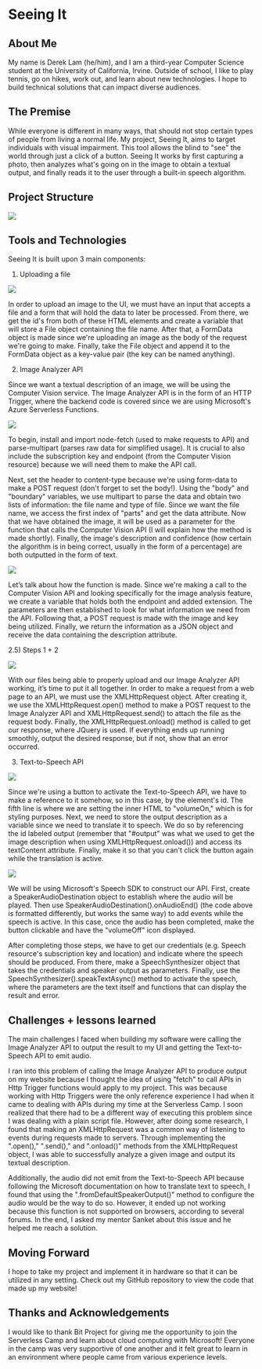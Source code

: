 # Seeing It

## About Me
My name is Derek Lam (he/him), and I am a third-year Computer Science 
student at the University of California, Irvine. Outside of school, 
I like to play tennis, go on hikes, work out, and learn about new technologies. 
I hope to build technical solutions that can impact diverse audiences.

## The Premise
While everyone is different in many ways, that should not stop certain types 
of people from living a normal life. My project, Seeing It, aims to target individuals 
with visual impairment. This tool allows the blind to "see" the world through just a 
click of a button. Seeing It works by first capturing a photo, then analyzes what's 
going on in the image to obtain a textual output, and finally reads it to the user 
through a built-in speech algorithm.

## Project Structure
<img src="https://lh3.googleusercontent.com/x8y3-ItRuRR-Pe_3FT8hy4TUOa0k_oDmuIIRlXXbKQhLkWZnJ5wBKA9al4UMxllWc_Gr2DdK7oEqaxFJ3W_0CFb3P9ApgxM56rkaI0EUee4Z4-TB0I76F7CzKxx-RGlU1JQJk2XLBw=w2400"/>

## Tools and Technologies
Seeing It is built upon 3 main components: 
1) Uploading a file

<img src="https://lh3.googleusercontent.com/KgzAXXDKhKfghPOj2-FXCDCyQFG1aWa-TlUIz2HWD8TV63miVg7r1S5ce0B2NxB24nHQb7KA0swGMbyV3enUeV2ieDLR7X_--3xxPynAz8WSLC955IktIOF9c7vZ3dCN3W543AF2Ew=w2400"/>

In order to upload an image to the UI, we must have an input that accepts 
a file and a form that will hold the data to later be processed. From there, 
we get the id's from both of these HTML elements and create a variable that 
will store a File object containing the file name. After that, a FormData object 
is made since we're uploading an image as the body of the request we're going to 
make. Finally, take the File object and append it to the FormData object as a 
key-value pair (the key can be named anything).

2) Image Analyzer API

Since we want a textual description of an image, we will be using 
the Computer Vision service. The Image Analyzer API is in the form of an 
HTTP Trigger, where the backend code is covered since we are using Microsoft's 
Azure Serverless Functions.

<img src="https://lh3.googleusercontent.com/8h_8OTdQjDM1sKIUxGhvmbMj2OUO2M8LAt7rYrhtpvYrF5fzSjQUNZN7YbzdQ5na5NM5DqUdMD_a-9UGjAFpborwZcbF70aaCQvhGVvcPeXaNnPE0CiHtzzzfa7_Q_R9rhhNenSRNA=w2400"/>

To begin, install and import node-fetch (used to make requests to API) and 
parse-multipart (parses raw data for simplified usage). It is crucial to also
include the subscription key and endpoint (from the Computer Vision resource) 
because we will need them to make the API call.

Next, set the header to content-type because we're using form-data to make 
a POST request (don't forget to set the body!). Using the "body" and "boundary" 
variables, we use multipart to parse the data and obtain two lists of 
information: the file name and type of file. Since we want the file name, we 
access the first index of "parts" and get the data attribute. Now that we have 
obtained the image, it will be used as a parameter for the function that calls 
the Computer Vision API (I will explain how the method is made shortly). 
Finally, the image's description and confidence (how certain the algorithm is 
in being correct, usually in the form of a percentage) are both outputted in 
the form of text.

<img src="https://lh3.googleusercontent.com/h9Yo3XuF8y4lpl2uiRUzWPLtZp09J07YCxhGH5M-go3XsOhgEA4mpdd7CkLp098xuMM-nY97MkAlQUaaNXyZ-qT49opsKmPi7i2ze0HVD9ZdfkJVv9xjNPH5vkEA-cNV0nns6InPyw=w2400"/>


Let’s talk about how the function is made. Since we're making a call to the 
Computer Vision API and looking specifically for the image analysis feature, we 
create a variable that holds both the endpoint and added extension. The parameters 
are then established to look for what information we need from the API. Following 
that, a POST request is made with the image and key being utilized. Finally, we 
return the information as a JSON object and receive the data containing the 
description attribute.

2.5) Steps 1 + 2

<img src="https://lh3.googleusercontent.com/hjfzgZyeSHZfpOuD2aSl0KTW5r85OEDnQTVuNgprDGBVLjc8rYK99qbcLyrQ-dNuyGzIxg6rYQXkqf1V5smomCsLD6md5sSPBYqoabKmxSQ9ZU6cygwLprjyrFRnVMjnyzRoUzjMDg=w2400"/>

With our files being able to properly upload and our Image Analyzer API 
working, it’s time to put it all together. In order to make a request from 
a web page to an API, we must use the XMLHttpRequest object. After creating 
it, we use the XMLHttpRequest.open() method to make a POST request to the 
Image Analyzer API and XMLHttpRequest.send() to attach the file as the request 
body. Finally, the XMLHttpRequest.onload() method is called to get our 
response, where JQuery is used. If everything ends up running smoothly, output 
the desired response, but if not, show that an error occurred.

3) Text-to-Speech API

<img src="https://lh3.googleusercontent.com/KWM9wgaqTUo62vKYBeAFE-CaD1QrBLdTk7Ld_inrACU_91UwkKfo4a8JsTUo3uTGkyo9fROklzTESINYwIXwhNIobpRwkOzpjms3HMZhp7qPJnJpPaa0WzRdbfeWYiWLWgqZxVPEGw=w2400"/>

Since we're using a button to activate the Text-to-Speech API, we have to 
make a reference to it somehow, so in this case, by the element's id. 
The fifth line is where we are setting the inner HTML to "volumeOn," which is 
for styling purposes. Next, we need to store the output description as a 
variable since we need to translate it to speech. We do so by referencing the 
id labeled output (remember that "#output" was what we used to get the image 
description when using XMLHttpRequest.onload()) and access its textContent 
attribute. Finally, make it so that you can't click the button again while 
the translation is active.

<img src="https://lh3.googleusercontent.com/v4cCTx82qo1rwQZYo_Fe3eF4X_G7IEGExUZEs5PX1NqAQRqJ6rWeX71EiC4eJN2p-HRaV54z6sMgtsDFfcvOEP0BtfukxZfnFzM7gaeNinCs0uHdoP6vAygrHEJUoieziPBOU4ftMQ=w2400"/>

We will be using Microsoft's Speech SDK to construct our API. 
First, create a SpeakerAudioDestination object to establish 
where the audio will be played. Then use SpeakerAudioDestination().onAudioEnd() 
(the code above is formatted differently, but works the same way) 
to add events while the speech is active. In this case, once the audio 
has been completed, make the button clickable and have the "volumeOff" icon displayed.

After completing those steps, we have to get our credentials 
(e.g. Speech resource's subscription key and location) and indicate 
where the speech should be produced. From there, make a SpeechSynthesizer 
object that takes the credentials and speaker output as parameters. 
Finally, use the SpeechSynthesizer().speakTextAsync() method to activate 
the speech, where the parameters are the text itself and functions that 
can display the result and error.

## Challenges + lessons learned
The main challenges I faced when building my software were calling the Image 
Analyzer API to output the result to my UI and getting the Text-to-Speech 
API to emit audio.

I ran into this problem of calling the Image Analyzer API to produce output 
on my website because I thought the idea of using "fetch" to call APIs in Http 
Trigger functions would apply to my project. This was because working with Http 
Triggers were the only reference experience I had when it came to dealing with 
APIs during my time at the Serverless Camp. I soon realized that there had to 
be a different way of executing this problem since I was dealing with a plain 
script file. However, after doing some research, I found that making an XMLHttpRequest was a common way of listening to events during requests made to servers. 
Through implementing the ".open()," ".send()," and ".onload()" methods from the 
XMLHttpRequest object, I was able to successfully analyze a given image and 
output its textual description.

Additionally, the audio did not emit from the Text-to-Speech API because 
following the Microsoft documentation on how to translate text to speech, I 
found that using the ".fromDefaultSpeakerOutput()" method to configure the 
audio would be the way to do so. However, it ended up not working because 
this function is not supported on browsers, according to several forums. In 
the end, I asked my mentor Sanket about this issue and he helped me reach a 
solution.

## Moving Forward 
I hope to take my project and implement it in hardware so that it can be 
utilized in any setting. Check out my GitHub repository to view the code 
that made up my website!

## Thanks and Acknowledgements
I would like to thank Bit Project for giving me the opportunity to join the 
Serverless Camp and learn about cloud computing with Microsoft! Everyone in 
the camp was very supportive of one another and it felt great to learn in an 
environment where people came from various experience levels.
